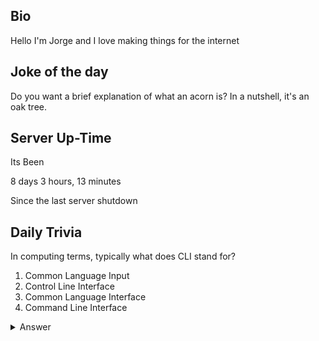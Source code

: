 ## Bio

Hello I'm Jorge and I love making things for the internet

## Joke of the day

Do you want a brief explanation of what an acorn is? In a nutshell, it's an oak tree.

## Server Up-Time
Its Been

 8 days 3 hours, 13 minutes

Since the last server shutdown


## Daily Trivia

In computing terms, typically what does CLI stand for?
 1. Common Language Input
 2. Control Line Interface
 3. Common Language Interface
 4. Command Line Interface



<details>
  <summary>Answer</summary>
  Command Line Interface
</details>
